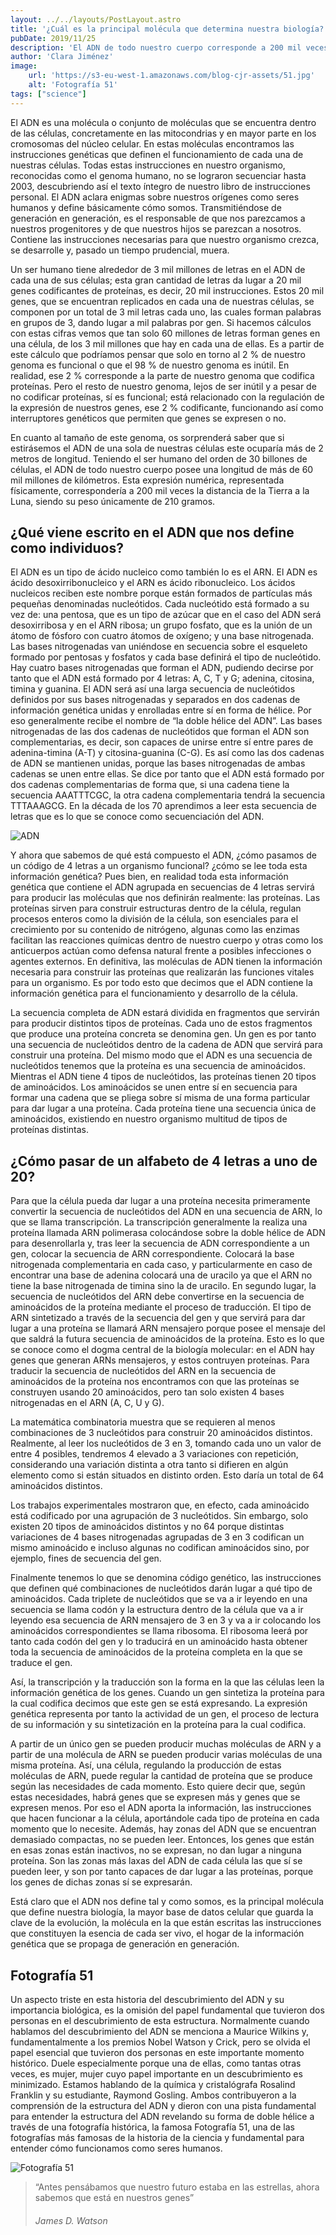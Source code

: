 ```yaml
---
layout: ../../layouts/PostLayout.astro
title: '¿Cuál es la principal molécula que determina nuestra biología? 🔬🧬'
pubDate: 2019/11/25
description: 'El ADN de todo nuestro cuerpo corresponde a 200 mil veces la distancia de la Tierra a la Luna, es decir, 60 mil millones de kilómetros'
author: 'Clara Jiménez'
image:
    url: 'https://s3-eu-west-1.amazonaws.com/blog-cjr-assets/51.jpg' 
    alt: 'Fotografía 51'
tags: ["science"]
---
```

El ADN es una molécula o conjunto de moléculas que se encuentra dentro de las células, concretamente en las mitocondrias y en mayor parte en los cromosomas del núcleo celular. En estas moléculas encontramos las instrucciones genéticas que definen el funcionamiento de cada una de nuestras células. Todas estas instrucciones en nuestro organismo, reconocidas como el genoma humano, no se lograron secuenciar hasta 2003, descubriendo así el texto íntegro de nuestro libro de instrucciones personal. El ADN aclara enigmas sobre nuestros orígenes como seres humanos y define básicamente cómo somos. Transmitiéndose de generación en generación, es el responsable de que nos parezcamos a nuestros progenitores y de que nuestros hijos se parezcan a nosotros. Contiene las instrucciones necesarias para que nuestro organismo crezca, se desarrolle y, pasado un tiempo prudencial, muera.

Un ser humano tiene alrededor de 3 mil millones de letras en el ADN de cada una de sus células; esta gran cantidad de letras da lugar a 20 mil genes codificantes de proteínas, es decir, 20 mil instrucciones. Estos 20 mil genes, que se encuentran replicados en cada una de nuestras células, se componen por un total de 3 mil letras cada uno, las cuales forman palabras en grupos de 3, dando lugar a mil palabras por gen. Si hacemos cálculos con estas cifras vemos que tan solo 60 millones de letras forman genes en una célula, de los 3 mil millones que hay en cada una de ellas. Es a partir de este cálculo que podríamos pensar que solo en torno al 2 % de nuestro genoma es funcional o que el 98 % de nuestro genoma es inútil. En realidad, ese 2 % corresponde a la parte de nuestro genoma que codifica proteínas. Pero el resto de nuestro genoma, lejos de ser inútil y a pesar de no codificar proteínas, sí es funcional; está relacionado con la regulación de la expresión de nuestros genes, ese 2 % codificante, funcionando así como interruptores genéticos que permiten que genes se expresen o no.

En cuanto al tamaño de este genoma, os sorprenderá saber que si estirásemos el ADN de una sola de nuestras células este ocuparía más de 2 metros de longitud. Teniendo el ser humano del orden de 30 billones de células, el ADN de todo nuestro cuerpo posee una longitud de más de 60 mil millones de kilómetros. Esta expresión numérica, representada físicamente, correspondería a 200 mil veces la distancia de la Tierra a la Luna, siendo su peso únicamente de 210 gramos.

¿Qué viene escrito en el ADN que nos define como individuos?
------------------------------------------------------------

El ADN es un tipo de ácido nucleico como también lo es el ARN. El ADN es ácido desoxirribonucleico y el ARN es ácido ribonucleico. Los ácidos nucleicos reciben este nombre porque están formados de partículas más pequeñas denominadas nucleótidos. Cada nucleótido está formado a su vez de: una pentosa, que es un tipo de azúcar que en el caso del ADN será desoxirribosa y en el ARN ribosa; un grupo fosfato, que es la unión de un átomo de fósforo con cuatro átomos de oxígeno; y una base nitrogenada. Las bases nitrogenadas van uniéndose en secuencia sobre el esqueleto formado por pentosas y fosfatos y cada base definirá el tipo de nucleótido. Hay cuatro bases nitrogenadas que forman el ADN, pudiendo decirse por tanto que el ADN está formado por 4 letras: A, C, T y G; adenina, citosina, timina y guanina. El ADN será así una larga secuencia de nucleótidos definidos por sus bases nitrogenadas y separados en dos cadenas de información genética unidas y enrolladas entre sí en forma de hélice. Por eso generalmente recibe el nombre de “la doble hélice del ADN”. Las bases nitrogenadas de las dos cadenas de nucleótidos que forman el ADN son complementarias, es decir, son capaces de unirse entre sí entre pares de adenina-timina (A-T) y citosina-guanina (C-G). Es así como las dos cadenas de ADN se mantienen unidas, porque las bases nitrogenadas de ambas cadenas se unen entre ellas. Se dice por tanto que el ADN está formado por dos cadenas complementarias de forma que, si una cadena tiene la secuencia AAATTTCGC, la otra cadena complementaria tendrá la secuencia TTTAAAGCG. En la década de los 70 aprendimos a leer esta secuencia de letras que es lo que se conoce como secuenciación del ADN.

![ADN](https://s3-eu-west-1.amazonaws.com/blog-cjr-assets/dna.png)

Y ahora que sabemos de qué está compuesto el ADN, ¿cómo pasamos de un código de 4 letras a un organismo funcional? ¿cómo se lee toda esta información genética? Pues bien, en realidad toda esta información genética que contiene el ADN agrupada en secuencias de 4 letras servirá para producir las moléculas que nos definirán realmente: las proteínas. Las proteínas sirven para construir estructuras dentro de la célula, regulan procesos enteros como la división de la célula, son esenciales para el crecimiento por su contenido de nitrógeno, algunas como las enzimas facilitan las reacciones químicas dentro de nuestro cuerpo y otras como los anticuerpos actúan como defensa natural frente a posibles infecciones o agentes externos. En definitiva, las moléculas de ADN tienen la información necesaria para construir las proteínas que realizarán las funciones vitales para un organismo. Es por todo esto que decimos que el ADN contiene la información genética para el funcionamiento y desarrollo de la célula.

La secuencia completa de ADN estará dividida en fragmentos que servirán para producir distintos tipos de proteínas. Cada uno de estos fragmentos que produce una proteína concreta se denomina gen. Un gen es por tanto una secuencia de nucleótidos dentro de la cadena de ADN que servirá para construir una proteína. Del mismo modo que el ADN es una secuencia de nucleótidos tenemos que la proteína es una secuencia de aminoácidos. Mientras el ADN tiene 4 tipos de nucleótidos, las proteínas tienen 20 tipos de aminoácidos. Los aminoácidos se unen entre sí en secuencia para formar una cadena que se pliega sobre sí misma de una forma particular para dar lugar a una proteína. Cada proteína tiene una secuencia única de aminoácidos, existiendo en nuestro organismo multitud de tipos de proteínas distintas.

¿Cómo pasar de un alfabeto de 4 letras a uno de 20?
---------------------------------------------------

Para que la célula pueda dar lugar a una proteína necesita primeramente convertir la secuencia de nucleótidos del ADN en una secuencia de ARN, lo que se llama transcripción. La transcripción generalmente la realiza una proteína llamada ARN polimerasa colocándose sobre la doble hélice de ADN para desenrollarla y, tras leer la secuencia de ADN correspondiente a un gen, colocar la secuencia de ARN correspondiente. Colocará la base nitrogenada complementaria en cada caso, y particularmente en caso de encontrar una base de adenina colocará una de uracilo ya que el ARN no tiene la base nitrogenada de timina sino la de uracilo. En segundo lugar, la secuencia de nucleótidos del ARN debe convertirse en la secuencia de aminoácidos de la proteína mediante el proceso de traducción. El tipo de ARN sintetizado a través de la secuencia del gen y que servirá para dar lugar a una proteína se llamará ARN mensajero porque posee el mensaje del que saldrá la futura secuencia de aminoácidos de la proteína. Esto es lo que se conoce como el dogma central de la biología molecular: en el ADN hay genes que generan ARNs mensajeros, y estos contruyen proteínas. Para traducir la secuencia de nucleótidos del ARN en la secuencia de aminoácidos de la proteína nos encontramos con que las proteínas se construyen usando 20 aminoácidos, pero tan solo existen 4 bases nitrogenadas en el ARN (A, C, U y G).

La matemática combinatoria muestra que se requieren al menos combinaciones de 3 nucleótidos para construir 20 aminoácidos distintos. Realmente, al leer los nucleótidos de 3 en 3, tomando cada uno un valor de entre 4 posibles, tendremos 4 elevado a 3 variaciones con repetición, considerando una variación distinta a otra tanto si difieren en algún elemento como si están situados en distinto orden. Esto daría un total de 64 aminoácidos distintos.

Los trabajos experimentales mostraron que, en efecto, cada aminoácido está codificado por una agrupación de 3 nucleótidos. Sin embargo, solo existen 20 tipos de aminoácidos distintos y no 64 porque distintas variaciones de 4 bases nitrogenadas agrupadas de 3 en 3 codifican un mismo aminoácido e incluso algunas no codifican aminoácidos sino, por ejemplo, fines de secuencia del gen.

Finalmente tenemos lo que se denomina código genético, las instrucciones que definen qué combinaciones de nucleótidos darán lugar a qué tipo de aminoácidos. Cada triplete de nucleótidos que se va a ir leyendo en una secuencia se llama codón y la estructura dentro de la célula que va a ir leyendo esa secuencia de ARN mensajero de 3 en 3 y va a ir colocando los aminoácidos correspondientes se llama ribosoma. El ribosoma leerá por tanto cada codón del gen y lo traducirá en un aminoácido hasta obtener toda la secuencia de aminoácidos de la proteína completa en la que se traduce el gen.

Así, la transcripción y la traducción son la forma en la que las células leen la información genética de los genes. Cuando un gen sintetiza la proteína para la cual codifica decimos que este gen se está expresando. La expresión genética representa por tanto la actividad de un gen, el proceso de lectura de su información y su sintetización en la proteína para la cual codifica.

A partir de un único gen se pueden producir muchas moléculas de ARN y a partir de una molécula de ARN se pueden producir varias moléculas de una misma proteína. Así, una célula, regulando la producción de estas moléculas de ARN, puede regular la cantidad de proteína que se produce según las necesidades de cada momento. Esto quiere decir que, según estas necesidades, habrá genes que se expresen más y genes que se expresen menos. Por eso el ADN aporta la información, las instrucciones que hacen funcionar a la célula, aportándole cada tipo de proteína en cada momento que lo necesite. Además, hay zonas del ADN que se encuentran demasiado compactas, no se pueden leer. Entonces, los genes que están en esas zonas están inactivos, no se expresan, no dan lugar a ninguna proteína. Son las zonas más laxas del ADN de cada célula las que sí se pueden leer, y son por tanto capaces de dar lugar a las proteínas, porque los genes de dichas zonas sí se expresarán.

Está claro que el ADN nos define tal y como somos, es la principal molécula que define nuestra biología, la mayor base de datos celular que guarda la clave de la evolución, la molécula en la que están escritas las instrucciones que constituyen la esencia de cada ser vivo, el hogar de la información genética que se propaga de generación en generación.

Fotografía 51
-------------

Un aspecto triste en esta historia del descubrimiento del ADN y su importancia biológica, es la omisión del papel fundamental que tuvieron dos personas en el descubrimiento de esta estructura. Normalmente cuando hablamos del descubrimiento del ADN se menciona a Maurice Wilkins y, fundamentalmente a los premios Nobel Watson y Crick, pero se olvida el papel esencial que tuvieron dos personas en este importante momento histórico. Duele especialmente porque una de ellas, como tantas otras veces, es mujer, mujer cuyo papel importante en un descubrimiento es minimizado. Estamos hablando de la química y cristalógrafa Rosalind Franklin y su estudiante, Raymond Gosling. Ambos contribuyeron a la comprensión de la estructura del ADN y dieron con una pista fundamental para entender la estructura del ADN revelando su forma de doble hélice a través de una fotografía histórica, la famosa Fotografía 51, una de las fotografías más famosas de la historia de la ciencia y fundamental para entender cómo funcionamos como seres humanos.

![Fotografía 51](https://s3-eu-west-1.amazonaws.com/blog-cjr-assets/51.jpg)

> “Antes pensábamos que nuestro futuro estaba en las estrellas, ahora sabemos que está en nuestros genes”
>
> ###### James D. Watson